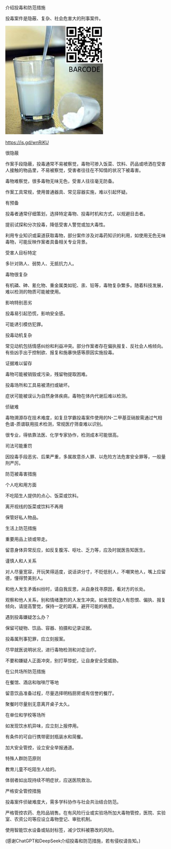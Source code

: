 介绍投毒和防范措施

投毒案件是隐蔽、复杂、社会危害大的刑事案件。



![介绍投毒和防范措施](https://github.com/ywangnccu/ywang/blob/main/images/POISONING.jpg)

https://is.gd/wnRiKU

很隐蔽

作案手段隐蔽，投毒通常不易被察觉，毒物可掺入饭菜、饮料、药品或喷洒在受害人接触的物品里，不易被察觉，受害者往往在不知情的状况下被毒害。

毒物难察觉，很多毒物无味无色，受害人往往毫无防备。

作案工具常规，使用普通器具、常见容器实施，难以引起怀疑。

有预备

投毒者通常仔细策划，选择特定毒物、投毒时机和方式，以规避目击者。

提前试探和分次投毒，降低受害人警觉或加大毒性。

利用专业知识或渠道获取毒物，部分案件涉及对毒药知识的利用，如使用无色无味毒物，可能反映作案者具备相关专业背景。

受害人目标特定

多针对熟人、弱势人、无抵抗力人。

毒物很复杂

有机磷、砷、氰化物、重金属类如铊、汞、铅等，毒物复杂繁多。随着科技发展，难以检测的物质可能被使用。

影响特别恶劣

投毒易引起恐慌，影响安全感。

可能诱引模仿犯罪。

投毒动机复杂

常见动机包括情感纠纷和利益冲突。部分作案者存在偏执报复、反社会人格倾向。有些凶手出于控制欲、报复和施暴快感等原因实施投毒。

证据难以留存

毒物可能被销毁或污染，残留物提取困难。

投毒场所和工具易被清扫或破坏。

症状可能被误认为自然身体疾病，毒物在体内代谢后难以检测。

侦破难

毒物溯源存在技术难度，如复旦学霸投毒案件使用的N-二甲基亚硝胺需通过气相色谱-质谱联用技术检测，常规医疗筛查难以识别。

很专业，得依靠法医、化学专家协作，检测成本可能很高。

司法可能重罚

因投毒手段恶劣、后果严重，多属故意杀人罪、以危险方法危害安全罪等，一般量刑严厉。

 

防范被毒害措施

个人吃和用方面

不吃陌生人提供的点心、饭菜或饮料。

离开视线的饭菜或饮料不再用

保管好私人物品。

生活上防范措施

重要用品上锁或带走。

留意身体异常反应，如反复腹泻、呕吐、乏力等，应及时就医告知医生。

谨慎人和人关系

对人尽量宽容，开玩笑得适度，说话讲分寸，不贬低别人，不嘲笑他人，嘴上应留德，懂得赞美别人。

和他人发生矛盾纠纷时，请自我反思，从自身找寻原因，看对方的长处。

观察和他人关系，别和情绪激烈的人发生冲突。如发现旁边人有怨恨、偏执、报复倾向，请提高警觉，保持一定的距离，避开可能的祸患。

遇到投毒嫌疑怎么办？

保留可疑物、饮品、容器、拍摄和记录证据。

投毒属刑事犯罪，应立刻报案。

尽早就医说明状况，进行毒物检测和对症治疗。

不要和嫌疑人正面冲突，别打草惊蛇，让自身安全受威胁。

在公共场所防范措施

在餐馆、酒店和咖啡厅等地

留意饮品准备过程，尽量选择明档厨房或有信誉的餐厅。

聚餐时尽量别无意离开桌子太久。

在单位和学校等场所

如发现饮水机异味，应立刻上报停用。

有条件的可自行携带密封瓶装水和简餐。

加大安全管控，设立安全举报通道。

特殊人群防范原则

教育儿童不吃陌生人给的。

体弱者如出现持续不明症状，应送医院救治。

严格安全管控措施

投毒案件侦破难度大，需多学科协作与社会共治结合防范。

严格管控农药、危险品销售。在有风险行业或实验场所加大毒物管控，医院、实验室、农资公司等应设立毒物登记、审批机制。

使用智能饮水设备或贴封标签，减少饮料被篡改的风险。


 (感谢ChatGPT和DeepSeek介绍投毒和防范措施，若有侵权请告知。)
